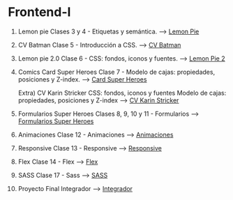 # Frontend-I

1) Lemon pie
Clases 3 y 4 - Etiquetas y semántica. -->  [Lemon Pie](https://strickerkarin.github.io/Frontend-I/LemonPie/index.html) 

2) CV Batman
Clase 5 - Introducción a CSS. -->   [CV Batman](https://strickerkarin.github.io/Frontend-I/CVBatman/index.html)

3) Lemon pie 2.0
Clase 6 - CSS: fondos, iconos y fuentes. -->  [Lemon Pie 2](https://strickerkarin.github.io/Frontend-I/LemonPie2/index.html)


4) Comics Card Super Heroes
Clase 7 - Modelo de cajas: propiedades, posiciones y Z-index. -->  [Card Super Heroes](https://strickerkarin.github.io/Frontend-I/CardSuperHeroes/index.html)

   Extra) CV Karin Stricker
CSS: fondos, iconos y fuentes 
Modelo de cajas: propiedades, posiciones y Z-index -->  [CV Karin Stricker](https://strickerkarin.github.io/Frontend-I/CVKarinStricker/index.html)

5) Formularios Super Heroes
Clases 8, 9, 10 y 11 - Formularios  --> [Formularios Super Heroes](https://strickerkarin.github.io/Frontend-I/FormulariosHeroes/index.html)

6) Animaciones
Clase 12 - Animaciones  --> [Animaciones](https://strickerkarin.github.io/Frontend-I/Animaciones/index.html)

7) Responsive
Clase 13 - Responsive  --> [Responsive](https://strickerkarin.github.io/Frontend-I/Responsive/index.html)

8) Flex
Clase 14 - Flex  --> [Flex](https://strickerkarin.github.io/Frontend-I/Pizzeria/index.html)

9) SASS
Clase 17 - Sass  --> [SASS](https://strickerkarin.github.io/Frontend-I/BatmanCVSass/index.html)

10) Proyecto Final
Integrador  --> [Integrador](https://strickerkarin.github.io/Frontend-I/ProyectoFinal/index.html)



